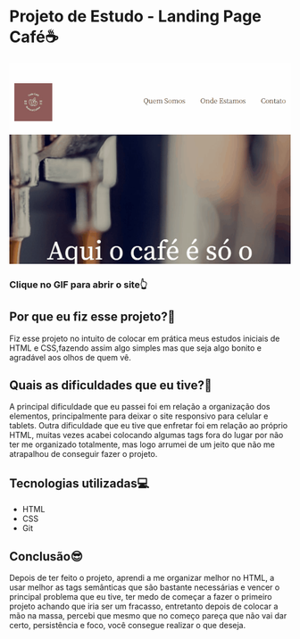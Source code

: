# Projeto de Estudo - Landing Page Café☕
<a href="https://msumii.github.io/projeto-landing-page-cafe/" target="_blank"><img src="./gif-landing-page.gif" alt="gif da tela do projeto landing page café"></a>

### Clique no GIF para abrir o site👆

## Por que eu fiz esse projeto?🤗

Fiz esse projeto no intuito de colocar em prática meus estudos iniciais de HTML e CSS,fazendo assim algo simples mas que seja algo bonito e agradável aos olhos de quem vê.

## Quais as dificuldades que eu tive?🤔

A principal dificuldade que eu passei foi em relação a organização dos elementos, principalmente para deixar o site responsivo para celular e tablets. Outra dificuldade que eu tive que enfretar foi em relação ao próprio HTML, muitas vezes acabei colocando algumas tags fora do lugar por não ter me organizado totalmente, mas logo arrumei de um jeito que não me atrapalhou de conseguir fazer o projeto.

## Tecnologias utilizadas💻

- HTML
- CSS
- Git
  
## Conclusão😎

Depois de ter feito o projeto, aprendi a me organizar melhor no HTML, a usar melhor as tags semânticas que são bastante necessárias e vencer o principal problema que eu tive, ter medo de começar a fazer o primeiro projeto achando que iria ser um fracasso, entretanto depois de colocar a mão na massa, percebi que mesmo que no começo pareça que não vai dar certo, persistência e foco, você consegue realizar o que deseja.

